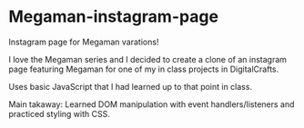 # Megaman-instagram-page
Instagram page for Megaman varations!


I love the Megaman series and I decided to create a clone of an instagram page featuring Megaman for one of my in class projects in DigitalCrafts.

Uses basic JavaScript that I had learned up to that point in class. 


Main takaway: Learned DOM manipulation with event handlers/listeners and practiced styling with CSS.
